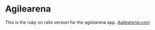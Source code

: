 # Agilearena

This is the ruby on rails version for the agilearena app.
[*Agilearena.com*](http://www.agilearena.com/)
